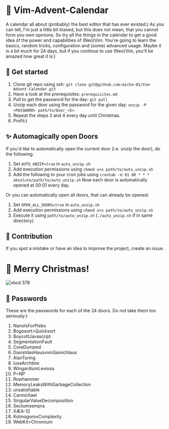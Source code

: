 # 🎁 Vim-Advent-Calendar
A calendar all about (probably) the best editor that has ever existed:)
As you can tell, I'm just a little bit biased, but this does not mean, that you cannot form you own opinions.
So try all the things in the calendar to get a good idea of the power and capabilities of (Neo)Vim.
You're going to learn the basics, random tricks, configuration and (some) advanced usage.
Maybe it is a bit much for 24 days, but if you continue to use (Neo)Vim, you'll be amazed how great it is:)

## 🚀 Get started
1. Clone git repo using ssh: `git clone git@github.com:micha-01/Vim-Advent-Calendar.git`
2. Have a look at the prerequisites: `prerequisites.md`
3. Pull to get the password for the day: `git pull`
4. Unzip each door using the password for the given day: `unzip -P <PASSWORD> path/to/Door_<X>`.
5. Repeat the steps 3 and 4 every day until Christmas.
52. Profit:)

## ✨ Automagically open Doors
If you'd like to automatically open the current door (i.e. unzip the door), do the following:
1. Set `AUTO_UNZIP=true` in `auto_unzip.sh`
2. Add execution permissions using `chmod u+x path/to/auto_unzip.sh`
3. Add the following to your cron jobs using `crontab -e`:
    `01 00 * * * absolute/path/to/auto_unzip.sh`
Now each door is automatically opened at 00:01 every day.

Or you can automatically open all doors, that can already be opened:
1. Set `OPEN_ALL_DOORS=true` in `auto_unzip.sh`
2. Add execution permissions using `chmod u+x path/to/auto_unzip.sh`
3. Execute it using `path/to/auto_unzip.sh` (`./auto_unzip.sh` if in same directory)

## 🤝 Contribution
If you spot a mistake or have an idea to improve the project, create an issue.

# 🎄 Merry Christmas!
![xkcd 378](https://imgs.xkcd.com/comics/real_programmers.png)

## 🔑 Passwords
These are the passwords for each of the 24 doors. Do not take them too seriously:)
1. NanoIsForPlebs
2. Bogosort>Quicksort
3. BoycottJavascript
4. SegmentationFault
5. CoreDumped
6. DasistdasHausvomSamichlaus
7. AlanTuring
8. IuseArchbtw
9. WingardiumLeviosa
10. P=NP
11. Rowhammer
12. MemoryLeaksWithGarbageCollection
13. unsatisfiable
14. Carmichael
15. SingularValueDecomposition
16. Sectumsempra
17. XÆA-12
18. KolmogorovComplexity
19. WebKit>Chromium
